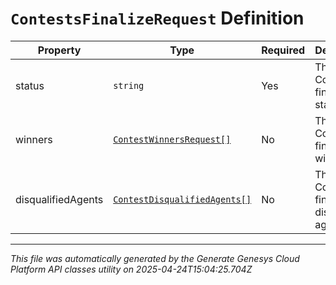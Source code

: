 # `ContestsFinalizeRequest` Definition

| Property | Type | Required | Description |
|----------|------|----------|-------------|
| status | `string` | Yes | The Contest finalization status |
| winners | [`ContestWinnersRequest[]`](contestwinnersrequest-definition.md) | No | The Contest finalization winners |
| disqualifiedAgents | [`ContestDisqualifiedAgents[]`](contestdisqualifiedagents-definition.md) | No | The Contest finalization disqualified agents |

---

*This file was automatically generated by the Generate Genesys Cloud Platform API classes utility on 2025-04-24T15:04:25.704Z*